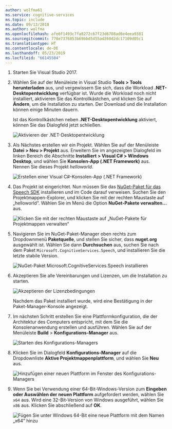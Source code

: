 ```yaml
---
author: wolfma61
ms.service: cognitive-services
ms.topic: include
ms.date: 09/13/2018
ms.author: wolfma
ms.openlocfilehash: afe6f1493c7fa8272c67f23d6708ad6e4eea9381
ms.sourcegitcommit: 778e7376853b69bbd5455ad260d2dc17109d05c1
ms.translationtype: HT
ms.contentlocale: de-DE
ms.lasthandoff: 05/23/2019
ms.locfileid: "66145504"
---
```

1. Starten Sie Visual Studio 2017.

1. Wählen Sie auf der Menüleiste in Visual Studio **Tools > Tools herunterladen** aus, und vergewissern Sie sich, dass die Workload **.NET-Desktopentwicklung** verfügbar ist. Wurde die Workload noch nicht installiert, aktivieren Sie das Kontrollkästchen, und klicken Sie auf **Ändern**, um die Installation zu starten. Der Download und die Installation können einige Minuten dauern.

   Ist das Kontrollkästchen neben **.NET-Desktopentwicklung** aktiviert, können Sie das Dialogfeld jetzt schließen.

   ![Aktivieren der .NET-Desktopentwicklung](~/articles/cognitive-services/speech-service/media/sdk/vs-enable-net-desktop-workload.png)

1. Als Nächstes erstellen wir ein Projekt. Wählen Sie auf der Menüleiste **Datei > Neu > Projekt** aus. Erweitern Sie im angezeigten Dialogfeld im linken Bereich die Abschnitte **Installiert > Visual C# > Windows Desktop**, und wählen Sie **Konsolen-App (.NET Framework)** aus. Nennen Sie dieses Projekt *helloworld*.

    ![Erstellen einer Visual C#-Konsolen-App (.NET Framework)](~/articles/cognitive-services/speech-service/media/sdk/qs-csharp-dotnet-windows-01-new-console-app.png "Erstellen einer Visual C#-Konsolen-App (.NET Framework)")

1. Das Projekt ist eingerichtet. Nun müssen Sie das [NuGet-Paket für das Speech SDK](https://aka.ms/csspeech/nuget) installieren und im Code darauf verweisen. Suchen Sie den Projektmappen-Explorer, und klicken Sie mit der rechten Maustaste auf „helloworld“. Wählen Sie im Menü die Option **NuGet-Pakete verwalten...** aus.

   ![Klicken Sie mit der rechten Maustaste auf „NuGet-Pakete für Projektmappen verwalten“](~/articles/cognitive-services/speech-service/media/sdk/qs-csharp-dotnet-windows-02-manage-nuget-packages.png "NuGet-Pakete für Projektmappe verwalten")

1. Navigieren Sie im NuGet-Paket-Manager oben rechts zum Dropdownmenü **Paketquelle**, und stellen Sie sicher, dass **nuget.org** ausgewählt ist. Wählen Sie dann **Durchsuchen** aus, suchen Sie nach dem Paket `Microsoft.CognitiveServices.Speech`, und installieren Sie die letzte stabile Version.

   ![NuGet-Paket Microsoft.CognitiveServices.Speech installieren](~/articles/cognitive-services/speech-service/media/sdk/qs-csharp-dotnet-windows-03-nuget-install-1.0.0.png "NuGet-Paket installieren")

1. Akzeptieren Sie alle Vereinbarungen und Lizenzen, um die Installation zu starten.

   ![Akzeptieren der Lizenzbedingungen](~/articles/cognitive-services/speech-service/media/sdk/qs-csharp-dotnet-windows-04-nuget-license.png "Akzeptieren der Lizenzbedingungen")

    Nachdem das Paket installiert wurde, wird eine Bestätigung in der Paket-Manager-Konsole angezeigt.

1. Im nächsten Schritt erstellen Sie eine Plattformkonfiguration, die der Architektur des Computers entspricht, mit dem Sie die Konsolenanwendung erstellen und ausführen. Wählen Sie auf der Menüleiste **Build** > **Konfigurations-Manager** aus.

    ![Starten des Konfigurations-Managers](~/articles/cognitive-services/speech-service/media/sdk/qs-csharp-dotnet-windows-05-cfg-manager-click.png "Starten des Konfigurations-Managers")

1. Klicken Sie im Dialogfeld **Konfigurations-Manager** auf die Dropdownliste **Aktive Projektmappenplattform**, und wählen Sie **Neu** aus.

    ![Hinzufügen einer neuen Plattform im Fenster des Konfigurations-Managers](~/articles/cognitive-services/speech-service/media/sdk/qs-csharp-dotnet-windows-06-cfg-manager-new.png "Hinzufügen einer neuen Plattform im Fenster des Konfigurations-Managers")

1. Wenn Sie bei Verwendung einer 64-Bit-Windows-Version zum **Eingeben oder Auswählen der neuen Plattform** aufgefordert werden, wählen Sie `x64` aus. Wird eine 32-Bit-Version von Windows ausgeführt, wählen Sie `x86` aus. Klicken Sie abschließend auf **OK**.

    ![Fügen Sie unter Windows 64-Bit eine neue Plattform mit dem Namen „x64“ hinzu](~/articles/cognitive-services/speech-service/media/sdk/qs-csharp-dotnet-windows-07-cfg-manager-add-x64.png "x64-Plattform hinzufügen")
